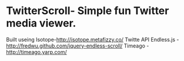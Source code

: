 TwitterScroll- Simple fun Twitter media viewer.
=============
Built useing Isotope-http://isotope.metafizzy.co/
Twitte API
Endless.js - http://fredwu.github.com/jquery-endless-scroll/
Timeago - http://timeago.yarp.com/
